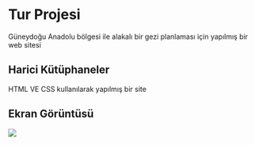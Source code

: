 <h1>Tur Projesi</h1>

Güneydoğu Anadolu bölgesi ile alakalı bir gezi planlaması için yapılmış bir web sitesi

<h2> Harici Kütüphaneler </h2>

HTML VE CSS kullanılarak yapılmış bir site

<h2>Ekran Görüntüsü</h2>

![](screen.gif)
